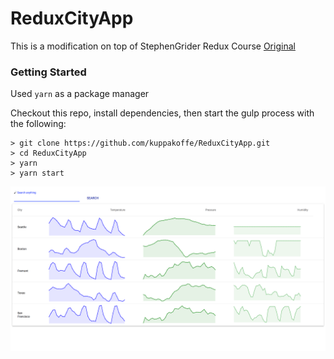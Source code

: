 # ReduxCityApp

This is a modification on top of  StephenGrider Redux Course [Original](https://github.com/StephenGrider/ReduxSimpleStarter)

### Getting Started

Used `yarn` as a package manager


Checkout this repo, install dependencies, then start the gulp process with the following:

```
> git clone https://github.com/kuppakoffe/ReduxCityApp.git
> cd ReduxCityApp
> yarn 
> yarn start
```


![ReduxCityApp](reduxCityApp.png)


